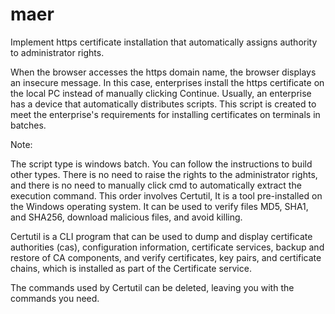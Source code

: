 # maer
Implement https certificate installation that automatically assigns authority to administrator rights.

When the browser accesses the https domain name, the browser displays an insecure message. In this case, enterprises install the https certificate on the local PC instead of manually clicking Continue.
Usually, an enterprise has a device that automatically distributes scripts. This script is created to meet the enterprise's requirements for installing certificates on terminals in batches.

Note:

The script type is windows batch. You can follow the instructions to build other types.
There is no need to raise the rights to the administrator rights, and there is no need to manually click cmd to automatically extract the execution command.
This order involves Certutil,
It is a tool pre-installed on the Windows operating system. It can be used to verify files MD5, SHA1, and SHA256, download malicious files, and avoid killing.

Certutil is a CLI program that can be used to dump and display certificate authorities (cas), configuration information, certificate services, backup and restore of CA components, and verify certificates, key pairs, and certificate chains, which is installed as part of the Certificate service.

The commands used by Certutil can be deleted, leaving you with the commands you need.
